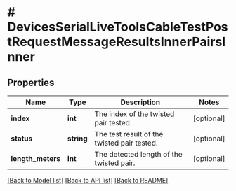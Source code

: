 # # DevicesSerialLiveToolsCableTestPostRequestMessageResultsInnerPairsInner

## Properties

Name | Type | Description | Notes
------------ | ------------- | ------------- | -------------
**index** | **int** | The index of the twisted pair tested. | [optional]
**status** | **string** | The test result of the twisted pair tested. | [optional]
**length_meters** | **int** | The detected length of the twisted pair. | [optional]

[[Back to Model list]](../../README.md#models) [[Back to API list]](../../README.md#endpoints) [[Back to README]](../../README.md)
